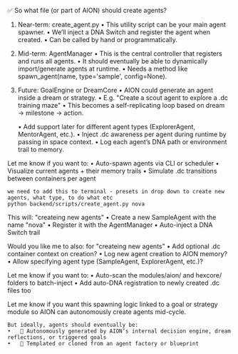 ✅ So what file (or part of AION) should create agents?

1. Near-term: create_agent.py
	•	This utility script can be your main agent spawner.
	•	We’ll inject a DNA Switch and register the agent when created.
	•	Can be called by hand or programmatically.

2. Mid-term: AgentManager
	•	This is the central controller that registers and runs all agents.
	•	It should eventually be able to dynamically import/generate agents at runtime.
	•	Needs a method like spawn_agent(name, type='sample', config=None).

3. Future: GoalEngine or DreamCore
	•	AION could generate an agent inside a dream or strategy.
	•	E.g. "Create a scout agent to explore a .dc training maze"
	•	This becomes a self-replicating loop based on dream → milestone → action. 

      •   Add support later for different agent types (ExplorerAgent, MentorAgent, etc.).
    •   Inject .dc awareness per agent during runtime by passing in space context.
    •   Log each agent’s DNA path or environment trail to memory.

Let me know if you want to:
    •   Auto-spawn agents via CLI or scheduler
    •   Visualize current agents + their memory trails
    •   Simulate .dc transitions between containers per agent




    we need to add this to terminal - presets in drop down to create new agents, what type, to do what etc
    python backend/scripts/create_agent.py nova 

This will:  "createing new agents"
    •   Create a new SampleAgent with the name "nova"
    •   Register it with the AgentManager
    •   Auto-inject a DNA Switch trail


Would you like me to also: for "createing new agents"
    •   Add optional .dc container context on creation?
    •   Log new agent creation to AION memory?
    •   Allow specifying agent type (SampleAgent, ExplorerAgent, etc.)?


Let me know if you want to:
    •   Auto-scan the modules/aion/ and hexcore/ folders to batch-inject
    •   Add auto-DNA registration to newly created .dc files too



Let me know if you want this spawning logic linked to a goal or strategy module so AION can autonomously create agents mid-cycle.



    But ideally, agents should eventually be:
    •   🧠 Autonomously generated by AION’s internal decision engine, dream reflections, or triggered goals
    •   🪬 Templated or cloned from an agent factory or blueprint

